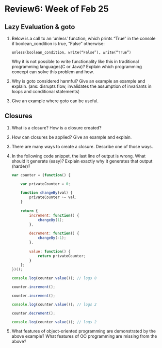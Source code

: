 # Review6: Week of Feb 25

## Lazy Evaluation & goto
1. Below is a call to an ‘unless’ function, which prints “True” in the console if boolean_condition is true, “False” otherwise:

    ```unless(boolean_condition, write(“False”), write(“True”)```

    Why it is not possible to write functionality like this in traditional programming languages(C or Java)? Explain which programming concept can solve this problem and how.

2. Why is goto considered harmful? Give an example an example and explain. (ans: disrupts flow, invalidates the assumption of invariants in loops and conditional statements)

3. Give an example where goto can be useful.


## Closures
1. What is a closure? How is a closure created?
2. How can closures be applied? Give an example and explain.
3. There are many ways to create a closure. Describe one of those ways.
4. In the following code snippet, the last line of output is wrong. What should it generate (easy)? Explain exactly why it generates that output (harder)?

    ```javascript
    var counter = (function() {

        var privateCounter = 0;
        
        function changeBy(val) {
            privateCounter += val;
        }
        
        return {
            increment: function() {
                changeBy(1);
            },
        
            decrement: function() {
                changeBy(-1);
            },
        
            value: function() {
                return privateCounter;
            }
        };
    })();
    
    console.log(counter.value()); // logs 0
    
    counter.increment();
    
    counter.increment();
    
    console.log(counter.value()); // logs 2
    
    counter.decrement();
    
    console.log(counter.value()); // logs 2
    ```
    
5. What features of object-oriented programming are demonstrated by the above example? What features of OO programming are missing from the above?


